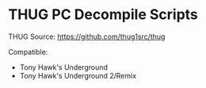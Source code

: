 # THUG PC Decompile Scripts

THUG Source: https://github.com/thug1src/thug

Compatible:

- Tony Hawk's Underground
- Tony Hawk's Underground 2/Remix

